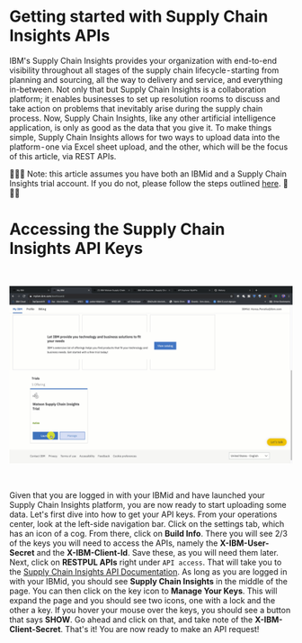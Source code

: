 # Getting started with Supply Chain Insights APIs

IBM's Supply Chain Insights provides your organization with end-to-end visibility throughout all stages of the supply chain lifecycle - starting from planning and sourcing, all the way to delivery and service, and everything in-between. Not only that but Supply Chain Insights is a collaboration platform; it enables businesses to set up resolution rooms to discuss and take action on problems that inevitably arise during the supply chain process. Now, Supply Chain Insights, like any other artificial intelligence application, is only as good as the data that you give it. To make things simple, Supply Chain Insights allows for two ways to upload data into the platform - one via Excel sheet upload, and the other, which will be the focus of this article, via REST APIs. 

🚨🚨🚨 Note: this article assumes you have both an IBMid and a Supply Chain 
Insights trial account. If you do not, please follow the steps outlined 
[here](https://github.com/horeaporutiu/supply-chain-insights#1-get-an-ibm-id). 🚨🚨🚨

# Accessing the Supply Chain Insights API Keys

<br>
<p align="center">
  <img src="images/gifs/getKeys.gif">
</p>
<br>

Given that you are logged in with your IBMid and have launched your 
Supply Chain Insights platform, you are now ready to start uploading some data. 
Let's first dive into how to get your API keys. From your operations center, look
at the left-side navigation bar. Click on the settings tab, which has an icon 
of a cog. From there, click on **Build Info**. There you will see 2/3 of the keys
you will need to access the APIs, namely the **X-IBM-User-Secret** and the 
**X-IBM-Client-Id**. Save these, as you will need them later. Next, click on 
**RESTPUL APIs** right under `API access`. That will take you to the 
[Supply Chain Insights API Documentation](https://developer.ibm.com/api/mypage/). As 
long as you are logged in with your IBMid, you should see **Supply Chain Insights**
in the middle of the page. You can then click on the key icon to **Manage Your Keys**.
This will expand the page and you should see two icons, one with a lock and the other 
a key. If you hover your mouse over the keys, you should see a button that says **SHOW**.
Go ahead and click on that, and take note of the **X-IBM-Client-Secret**. That's it! 
You are now ready to make an API request! 

